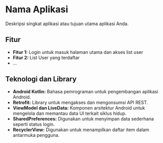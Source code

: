 # Nama Aplikasi

Deskripsi singkat aplikasi atau tujuan utama aplikasi Anda.

## Fitur

- **Fitur 1:** Login untuk masuk halaman utama dan akses list user
- **Fitur 2:** List User yang terdaftar
- ...

## Teknologi dan Library

- **Android Kotlin:** Bahasa pemrograman untuk pengembangan aplikasi Android.
- **Retrofit:** Library untuk mengakses dan mengonsumsi API REST.
- **ViewModel dan LiveData:** Komponen arsitektur Android untuk mengelola dan memantau data UI terkait siklus hidup.
- **SharedPreferences:** Digunakan untuk menyimpan data sederhana seperti status login.
- **RecyclerView:** Digunakan untuk menampilkan daftar item dalam antarmuka pengguna.
